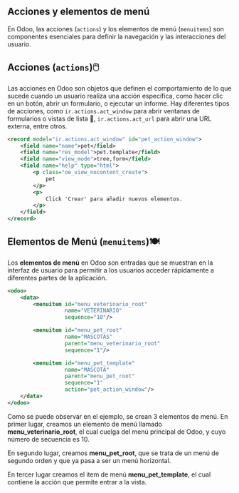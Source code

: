 
## Acciones y elementos de menú

En Odoo, las acciones (<code>actions</code>) y los elementos de menú (<code>menuitems</code>) son componentes esenciales para definir la navegación y las interacciones del usuario.

## Acciones (<code>actions</code>)🖱️

Las acciones en Odoo son objetos que definen el comportamiento de lo que sucede cuando un usuario realiza una acción específica, como hacer clic en un botón, abrir un formulario, o ejecutar un informe. Hay diferentes tipos de acciones, como <code>ir.actions.act_window</code> para abrir ventanas de formularios o vistas de lista 📝, <code>ir.actions.act_url</code> para abrir una URL externa, entre otros.

```xml
<record model="ir.actions.act_window" id="pet_action_window">
    <field name="name">pet</field>
    <field name="res_model">pet.template</field>
    <field name="view_mode">tree,form</field>
    <field name="help" type="html">
        <p class="oe_view_nocontent_create">
            pet
        </p>
        <p>
            Click 'Crear' para añadir nuevos elementos.
        </p>
    </field>
</record>
```

## Elementos de Menú (<code>menuitems</code>)🍽️

Los **elementos de menú** en Odoo son entradas que se muestran en la interfaz de usuario para permitir a los usuarios acceder rápidamente a diferentes partes de la aplicación.

```xml
<odoo>
    <data>
        <menuitem id="menu_veterinario_root"
                  name="VETERINARIO"
                  sequence="10"/>

        <menuitem id="menu_pet_root"
                  name="MASCOTAS"
                  parent="menu_veterinario_root"
                  sequence="1"/>

        <menuitem id="menu_pet_template"
                  name="MASCOTA"
                  parent="menu_pet_root"
                  sequence="1"
                  action="pet_action_window"/>
    </data>
</odoo>
```

Como se puede observar en el ejemplo, se crean 3 elementos de menú. En primer lugar, creamos un elemento de menú llamado **menu_veterinario_root**, el cual cuelga del menú principal de Odoo, y cuyo número de secuencia es 10. 

En segundo lugar, creamos **menu_pet_root**, que se trata de un menú de segundo orden y que ya pasa a ser un menú horizontal.

En tercer lugar creamos el item de menú **menu_pet_template**, el cual contiene la acción que permite entrar a la vista.
